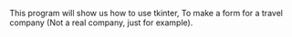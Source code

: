 This program will show us how to use tkinter, To make a form for a travel company (Not a real company, just for example).
